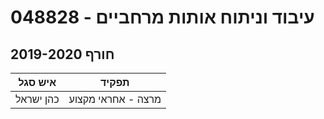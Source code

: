 # 048828 - עיבוד וניתוח אותות מרחביים

## חורף 2019-2020

| איש סגל | תפקיד |
| ---- | ---- |
| כהן ישראל | מרצה - אחראי מקצוע |


